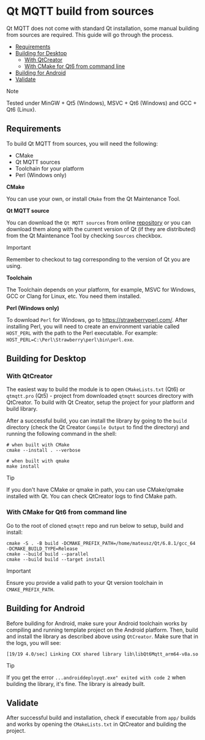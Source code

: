 # Qt MQTT build from sources

Qt MQTT does not come with standard Qt installation, some manual building from sources are required. This guide will go through the process.

- [Requirements](#requirements)
- [Building for Desktop](#building-for-desktop)
  - [With QtCreator](#with-qtcreator)
  - [With CMake for Qt6 from command line](#with-cmake-for-qt6-from-command-line)
- [Building for Android](#building-for-android)
- [Validate](#validate)

> [!NOTE]
> Tested under MinGW + Qt5 (Windows), MSVC + Qt6 (Windows) and GCC + Qt6 (Linux).

## Requirements

To build Qt MQTT from sources, you will need the following:

- CMake
- Qt MQTT sources
- Toolchain for your platform
- Perl (Windows only)

**CMake**

You can use your own, or install `CMake` from the Qt Maintenance Tool.

**Qt MQTT source**

You can download the `Qt MQTT sources` from online [repository](https://code.qt.io/cgit/qt/qtmqtt.git/) or you can download them along with the current version of Qt (if they are distributed) from the Qt Maintenance Tool by checking `Sources` checkbox.

> [!IMPORTANT]
> Remember to checkout to tag corresponding to the version of Qt you are using.

**Toolchain**

The Toolchain depends on your platform, for example, MSVC for Windows, GCC or Clang for Linux, etc. You need them installed.

**Perl (Windows only)**

To download `Perl` for Windows, go to <https://strawberryperl.com/>. After installing Perl, you will need to create an environment variable called `HOST_PERL` with the path to the Perl executable. For example: `HOST_PERL=C:\Perl\Strawberry\perl\bin\perl.exe`.

## Building for Desktop

### With QtCreator

The easiest way to build the module is to open `CMakeLists.txt` (Qt6) or `qtmqtt.pro` (Qt5) - project from downloaded `qtmqtt` sources directory with QtCreator. To build with Qt Creator, setup the project for your platform and build library.

After a successful build, you can install the library by going to the `build` directory (check the Qt Creator `Compile Output` to find the directory) and running the following command in the shell:

```shell
# when built with CMake
cmake --install . --verbose

# when built with qmake
make install
```

> [!TIP]
> If you don't have CMake or qmake in path, you can use CMake/qmake installed with Qt. You can check QtCreator logs to find CMake path.

### With CMake for Qt6 from command line

Go to the root of cloned `qtmqtt` repo and run below to setup, build and install:

```shell
cmake -S . -B build -DCMAKE_PREFIX_PATH=/home/mateusz/Qt/6.8.1/gcc_64 -DCMAKE_BUILD_TYPE=Release
cmake --build build --parallel
cmake --build build --target install
```

> [!IMPORTANT]
> Ensure you provide a valid path to your Qt version toolchain in `CMAKE_PREFIX_PATH`.

## Building for Android

Before building for Android, make sure your Android toolchain works by compiling and running template project on the Android platform. Then, build and install the library as described above using `QtCreator`. Make sure that in the logs, you will see:

```plaintext
[19/19 4.0/sec] Linking CXX shared library lib\libQt6Mqtt_arm64-v8a.so
```

> [!TIP]
> If you get the error `...androiddeployqt.exe" exited with code 2` when building the library, it's fine. The library is already built.

## Validate

After successful build and installation, check if executable from `app/` builds and works by opening the `CMakeLists.txt` in QtCreator and building the project.
